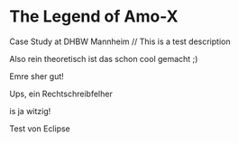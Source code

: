 # The Legend of Amo-X
Case Study at DHBW Mannheim //
This is a test description 

Also rein theoretisch ist das schon cool gemacht ;)

Emre sher gut!

Ups, ein Rechtschreibfelher

is ja witzig!

Test von Eclipse